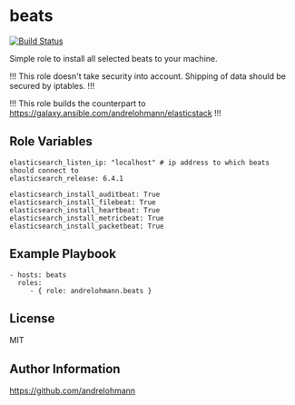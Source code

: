beats
============

[![Build Status](https://travis-ci.org/andrelohmann/ansible-role-beats.svg?branch=master)](https://travis-ci.org/andrelohmann/ansible-role-beats)

Simple role to install all selected beats to your machine.

!!! This role doesn't take security into account. Shipping of data should be secured by iptables. !!!

!!! This role builds the counterpart to https://galaxy.ansible.com/andrelohmann/elasticstack !!!

Role Variables
--------------

    elasticsearch_listen_ip: "localhost" # ip address to which beats should connect to
    elasticsearch_release: 6.4.1

    elasticsearch_install_auditbeat: True
    elasticsearch_install_filebeat: True
    elasticsearch_install_heartbeat: True
    elasticsearch_install_metricbeat: True
    elasticsearch_install_packetbeat: True

Example Playbook
----------------

    - hosts: beats
      roles:
         - { role: andrelohmann.beats }

License
-------

MIT

Author Information
------------------

https://github.com/andrelohmann
